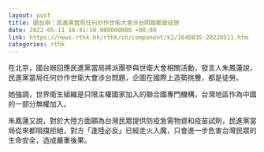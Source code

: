 ```yaml
---
layout: post
title: 國台辦：民進黨當局任何炒作世衛大會涉台問題都是徒勞
date: 2022-05-11 16:41:50.000000000 +08:00
link: https://news.rthk.hk/rthk/ch/component/k2/1648035-20220511.htm
categories: rthk
---
```


在北京，國台辦回應民進黨當局將派團參與世衛大會相關活動，發言人朱鳳蓮說，民進黨當局任何炒作世衛大會涉台問題，企圖在國際上造勢挑釁，都是徒勞。

她強調，世界衛生組織是只限主權國家加入的聯合國專門機構，台灣地區作為中國的一部分無權加入。

朱鳳蓮又說，對於大陸方面願為台灣民眾提供防疫急需物資和疫苗試劑，民進黨當局從來都阻擋拒絕，對方「逢陸必反」已經走火入魔，只會進一步危害台灣民眾的生命安全，造成嚴重後果。
